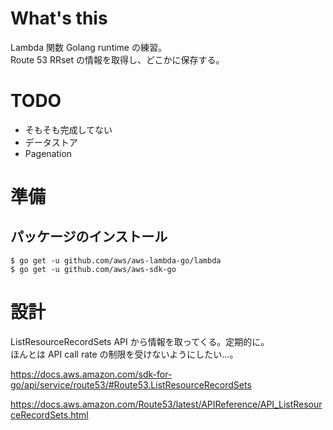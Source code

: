# What's this
Lambda 関数 Golang runtime の練習。  
Route 53 RRset の情報を取得し、どこかに保存する。

# TODO
- そもそも完成してない
- データストア
- Pagenation

# 準備
## パッケージのインストール
```
$ go get -u github.com/aws/aws-lambda-go/lambda
$ go get -u github.com/aws/aws-sdk-go
```

# 設計
ListResourceRecordSets API から情報を取ってくる。定期的に。  
ほんとは API call rate の制限を受けないようにしたい…。  

https://docs.aws.amazon.com/sdk-for-go/api/service/route53/#Route53.ListResourceRecordSets

https://docs.aws.amazon.com/Route53/latest/APIReference/API_ListResourceRecordSets.html

